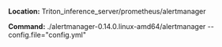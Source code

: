 **Location:**
Triton_inference_server/prometheus/alertmanager

**Command:**
./alertmanager-0.14.0.linux-amd64/alertmanager --config.file="config.yml"